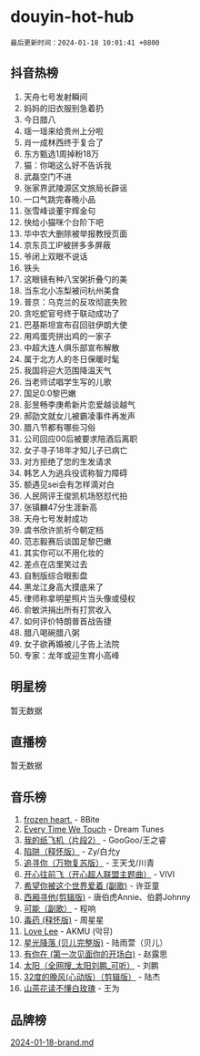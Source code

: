 # douyin-hot-hub

`最后更新时间：2024-01-18 10:01:41 +0800`

## 抖音热榜

1. 天舟七号发射瞬间
1. 妈妈的旧衣服别急着扔
1. 今日腊八
1. 瑶一瑶来给贵州上分啦
1. 肖一成林西终于复合了
1. 东方甄选1周掉粉18万
1. 猫：你喝这么好不告诉我
1. 武磊空门不进
1. 张家界武陵源区文旅局长辟谣
1. 一口气跳完春晚小品
1. 张雪峰谈董宇辉金句
1. 快给小猫咪个台阶下吧
1. 华中农大删除被举报教授页面
1. 京东员工IP被拼多多屏蔽
1. 爷闭上双眼不说话
1. 铁头
1. 这眼镜有种八宝粥折叠勺的美
1. 当东北小冻梨被问杭州美食
1. 普京：乌克兰的反攻彻底失败
1. 贪吃蛇官号终于联动成功了
1. 巴基斯坦宣布召回驻伊朗大使
1. 用鸡蛋壳拼出鸡的一家子
1. 中超大连人俱乐部宣布解散
1. 属于北方人的冬日保暖时髦
1. 我国将迎大范围降温天气
1. 当老师试唱学生写的儿歌
1. 国足0:0黎巴嫩
1. 彭昱畅李庚希新片恋爱越谈越气
1. 郝劭文就女儿被霸凌事件再发声
1. 腊八节都有哪些习俗
1. 公司回应00后被要求陪酒后离职
1. 女子寻子18年才知儿子已病亡
1. 对方拒绝了您的生发请求
1. 韩艺人为逃兵役谎称智力障碍
1. 额遇见sei会有怎样滴对白
1. 人民网评王俊凯机场怒怼代拍
1. 张镇麟47分生涯新高
1. 天舟七号发射成功
1. 虞书欣许凯祈今朝定档
1. 范志毅赛后谈国足黎巴嫩
1. 其实你可以不用化妆的
1. 差点在店里笑过去
1. 自制版综合眼影盘
1. 黑龙江身高大摸底来了
1. 律师称拿明星照片当头像或侵权
1. 俞敏洪捐出所有打赏收入
1. 如何评价特朗普首战告捷
1. 腊八喝碗腊八粥
1. 女子欲再婚被儿子告上法院
1. 专家：龙年或迎生育小高峰

## 明星榜

暂无数据

## 直播榜

暂无数据

## 音乐榜

1. [frozen heart.](https://sf3-cdn-tos.douyinstatic.com/obj/tos-cn-ve-2774/oIIWJfyjIACZA9zQMtnJ6hQQhFC4vhCupoRBsO) - 8Bite
1. [Every Time We Touch](https://sf86-cdn-tos.douyinstatic.com/obj/tos-cn-ve-2774/ogN6lUKQeBBfEVhIOMikG1CcJjugxk1tztZyhP) - Dream Tunes
1. [我的纸飞机（片段2）](https://sf86-cdn-tos.douyinstatic.com/obj/tos-cn-ve-2774/oM2ZrKcg2CD5AeRB2gkeXOFB1IxAGJdZPazYHf) - GooGoo/王之睿
1. [陷阱（释怀版）](https://sf86-cdn-tos.douyinstatic.com/obj/tos-cn-ve-2774/oE8C21LeZrzKLDFfQYgMzx4GAIHageG5IzayY7) - Zy/白允y
1. [追寻你（万物复苏版）](https://sf86-cdn-tos.douyinstatic.com/obj/tos-cn-ve-2774/oYeAZJsbjIDit9APmBg8u6uDUQnHmoCf3gbo74) - 王天戈/川青
1. [开心往前飞（开心超人联盟主题曲）](https://sf3-cdn-tos.douyinstatic.com/obj/tos-cn-ve-2774/9d8fb7c82cf1421fb93a9fe925275e0a) - VIVI
1. [希望你被这个世界爱着 (副歌)](https://sf6-cdn-tos.douyinstatic.com/obj/tos-cn-ve-2774/oUHCmWQfZlE3QQBKBeD8rCFLpJzPgCpImhsxMt) - 许亚童
1. [西厢寻他(剪辑版)](https://sf86-cdn-tos.douyinstatic.com/obj/tos-cn-ve-2774/oUsAVfAQKlRNxEv5qxvIB8o5qmIWUcXbzJKJhw) - 唐伯虎Annie、伯爵Johnny
1. [可能（副歌）](https://sf86-cdn-tos.douyinstatic.com/obj/tos-cn-ve-2774/cde1731888894259b333569393c2fb51) - 程响
1. [毒药 (释怀版)](https://sf6-cdn-tos.douyinstatic.com/obj/tos-cn-ve-2774/oYILMEAzspdZBIzy4frJNB8ZHPHWAhiwowd4Ad) - 周星星
1. [Love Lee](https://sf86-cdn-tos.douyinstatic.com/obj/tos-cn-ve-2774/o05GbkJGbCBTdDnMtB0fwOYgkeZp23vrWQDQBS) - AKMU (악뮤)
1. [星光降落 (贝儿完整版)](https://sf3-cdn-tos.douyinstatic.com/obj/tos-cn-ve-2774/okwB9hAwyAtsFFkFBzAX1hOOfQuIoMNs0W2Mwr) - 陆雨萱（贝儿）
1. [有你在 (第一次见面你的开场白)](https://sf86-cdn-tos.douyinstatic.com/obj/tos-cn-ve-2774/oAthrQ3ClJBfI57uBoFEgNDYtNCZ0TSYQQfxQ0) - 赵露思
1. [太阳（全网搜_太阳刘鹏_可听）](https://sf6-cdn-tos.douyinstatic.com/obj/tos-cn-ve-2774/ogWbyIQnlBFImVbeDocRdCIYtBHlbJXgfZMvgz) - 刘鹏
1. [32度的晚风(心动版）（剪辑版）](https://sf6-cdn-tos.douyinstatic.com/obj/tos-cn-ve-2774/owNyabsyWdzUulxhoJfK8IBXgp0UMQAHpvGh2B) - 陆杰
1. [山茶花读不懂白玫瑰](https://sf86-cdn-tos.douyinstatic.com/obj/tos-cn-ve-2774/osfn8B7DktrRHEPJgPCfDbw7QDQEkwC16BxZg9) - 王为

## 品牌榜

[2024-01-18-brand.md](2024-01-18-brand.md)
